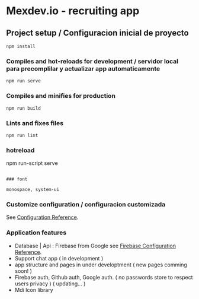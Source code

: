# Mexdev.io - recruiting app

## Project setup / Configuracion inicial de proyecto
```
npm install
```

### Compiles and hot-reloads for development / servidor local para precomplilar y actualizar app automaticamente
```
npm run serve
```

### Compiles and minifies for production
```
npm run build
```

### Lints and fixes files
```
npm run lint
```
### hotreload

npm run-script serve
```

### font

monospace, system-ui
```

### Customize configuration  / configuracion customizada
See [Configuration Reference](https://cli.vuejs.org/config/).

### Application features
- Database | Api : Firebase from Google
see [Firebase Configuration Reference](https://firebase.google.com/docs/web/setup?authuser=0#config-object).
- Support chat app ( in development )
- app structure and pages in under developtment ( new pages comming soon! )
- Firebase auth, Github auth, Google auth. ( no passwords store to respect users privacy ) ( updating... )
- Mdi Icon library

